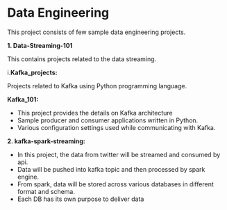 # Data Engineering

This project consists of few sample data engineering projects.

**1. Data-Streaming-101**

This contains projects related to the data streaming.

i.**Kafka_projects:**
   
Projects related to Kafka using Python programming language.

**Kafka_101:**
    
  * This project provides the details on Kafka architecture
  * Sample producer and consumer applications written in Python.
  * Various configuration settings used while communicating with Kafka.

**2. kafka-spark-streaming:**
* In this project, the data from twitter will be streamed and consumed by api.
* Data will be pushed into kafka topic and then processed by spark engine.
* From spark, data will be stored across various databases in different format and schema.
* Each DB has its own purpose to deliver data 

    

 
